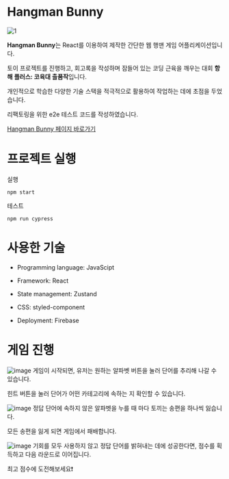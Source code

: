 # Hangman Bunny
![1](https://github.com/WaokE/CoYukDea_HangMan/assets/128684924/c49f1207-3e9d-4177-b295-b9a780443eb1)

**Hangman Bunny**는 React를 이용하여 제작한 간단한 웹 행맨 게임 어플리케이션입니다.

토이 프로젝트를 진행하고, 회고록을 작성하며 잠들어 있는 코딩 근육을 깨우는 대회 **항해 플러스: 코육대 출품작**입니다.

개인적으로 학습한 다양한 기술 스택을 적극적으로 활용하여 작업하는 데에 초점을 두었습니다.

리팩토링을 위한 e2e 테스트 코드를 작성하였습니다.

[Hangman Bunny 페이지 바로가기](https://hangman-game-8fe58.web.app/)

# 프로젝트 실행
실행
```
npm start
```
테스트
```
npm run cypress
```

# 사용한 기술
- Programming language: JavaScipt

- Framework: React

- State management: Zustand

- CSS: styled-component

- Deployment: Firebase

# 게임 진행
![image](https://github.com/WaokE/CoYukDea_HangMan/assets/128684924/c928f465-7d61-4a6f-a60d-4afef06b22aa)
게임이 시작되면, 유저는 원하는 알파벳 버튼을 눌러 단어를 추리해 나갈 수 있습니다.

힌트 버튼을 눌러 단어가 어떤 카테고리에 속하는 지 확인할 수 있습니다.


![image](https://github.com/WaokE/CoYukDea_HangMan/assets/128684924/5c97c884-5ef4-462e-bf2e-4bc61e704faa)
정답 단어에 속하지 않은 알파벳을 누를 때 마다 토끼는 송편을 하나씩 잃습니다.

모든 송편을 잃게 되면 게임에서 패배합니다.

![image](https://github.com/WaokE/CoYukDea_HangMan/assets/128684924/b2f759be-2303-4cde-9bc4-05f8ca086be6)
기회를 모두 사용하지 않고 정답 단어를 밝혀내는 데에 성공한다면, 점수를 획득하고 다음 라운드로 이어집니다.

최고 점수에 도전해보세요❗



